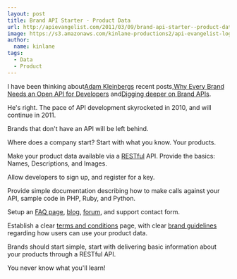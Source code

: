 ```yaml
---
layout: post
title: Brand API Starter - Product Data
url: http://apievangelist.com/2011/03/09/brand-api-starter--product-data/
image: https://s3.amazonaws.com/kinlane-productions2/api-evangelist-logos/api-evangelist-butterfly-vertical.png
author:
  name: kinlane
tags:
  - Data
  - Product
---
```

I have been thinking about[Adam Kleinbergs](http://www.linkedin.com/in/adamkleinberg "Adam Kleinberg") recent posts,[Why Every Brand Needs an Open API for Developers](http://mashable.com/2011/01/04/brand-open-api-developers/ "Why Every Brand Needs an Open API for Developers") and[Digging deeper on Brand APIs](http://www.tractionco.com/blog/63-digging-deeper-on-brand-apis "Digging Deeper on Brand APIs").

He's right. The pace of API development skyrocketed in 2010, and will continue in 2011.

Brands that don't have an API will be left behind.

Where does a company start? Start with what you know. Your products.

Make your product data available via a [RESTful](http://apievangelist.com/2011/01/30/api-technology-rest/) API. Provide the basics: Names, Descriptions, and Images.

Allow developers to sign up, and register for a key.

Provide simple documentation describing how to make calls against your API, sample code in PHP, Ruby, and Python.

Setup an [FAQ page](http://www.apievangelist.com/ecosystem-building-blocks-detail.php?Building_Block_ID=132 "FAQ"), [blog](http://www.apievangelist.com/ecosystem-building-blocks-detail.php?Building_Block_ID=123 "Blog"), [forum](http://www.apievangelist.com/ecosystem-building-blocks-detail.php?Building_Block_ID=131 "Forum"), and support contact form.

Establish a clear [terms and conditions](http://www.apievangelist.com/ecosystem-building-blocks-detail.php?Building_Block_ID=150 "Terms and Conditions") page, with clear [brand guidelines](http://www.apievangelist.com/ecosystem-building-blocks-detail.php?Building_Block_ID=149 "Brand Guidelines") regarding how users can use your product data.

Brands should start simple, start with delivering basic information about your products through a RESTful API.

You never know what you'll learn!